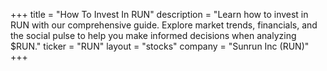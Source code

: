 +++
title = "How To Invest In RUN"
description = "Learn how to invest in RUN with our comprehensive guide. Explore market trends, financials, and the social pulse to help you make informed decisions when analyzing $RUN."
ticker = "RUN"
layout = "stocks"
company = "Sunrun Inc (RUN)"
+++

